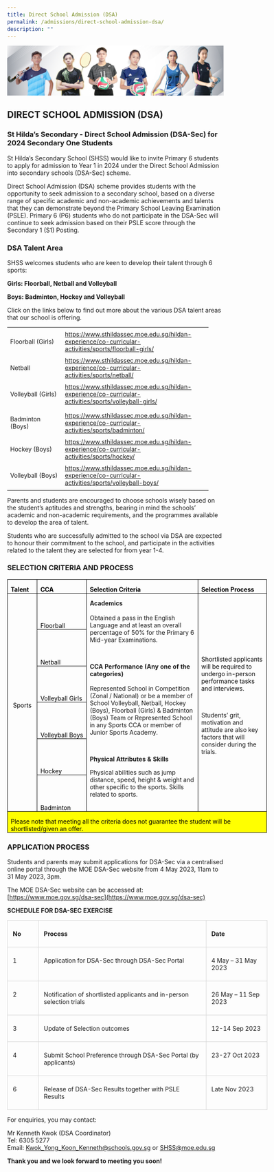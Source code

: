 ```yaml
---
title: Direct School Admission (DSA)
permalink: /admissions/direct-school-admission-dsa/
description: ""
---
```

![](/images/Admissions/DSA%20Banner.jpg)

DIRECT SCHOOL ADMISSION (DSA)
-----------------------------

### St Hilda’s Secondary - Direct School Admission (DSA-Sec) for 2024 Secondary One Students

St Hilda’s Secondary School (SHSS) would like to invite Primary 6 students to apply for admission to Year 1 in 2024 under the Direct School Admission into secondary schools (DSA-Sec) scheme.

Direct School Admission (DSA) scheme provides students with the opportunity to seek admission to a secondary school, based on a diverse range of specific academic and non-academic achievements and talents that they can demonstrate beyond the Primary School Leaving Examination (PSLE). Primary 6 (P6) students who do not participate in the DSA-Sec will continue to seek admission based on their PSLE score through the Secondary 1 (S1) Posting. 

### DSA Talent Area

SHSS welcomes students who are keen to develop their talent through 6 sports: 

**Girls: Floorball, Netball and Volleyball** 

**Boys: Badminton, Hockey and Volleyball**  

Click on the links below to find out more about the various DSA talent areas that our school is offering.

<table style="border-collapse:
 collapse;width:352pt;mso-yfti-tbllook:1184" width="469" cellspacing="0" cellpadding="0" border="0"><colgroup><col style="mso-width-source:userset;mso-width-alt:4717;width:97pt" width="129"> <col style="mso-width-source:userset;mso-width-alt:12434;width:255pt" width="340"></colgroup><tbody><tr style="height:45.75pt;mso-yfti-firstrow:yes;mso-yfti-irow:0" height="61"><td style="height:45.75pt;width:97pt" width="129" class="xl64" height="61">Floorball (Girls)</td><td style="width:255pt" width="340" class="xl65"><a href="https://www.sthildassec.moe.edu.sg/hildan-experience/co-curricular-activities/sports/floorball-girls/">https://www.sthildassec.moe.edu.sg/hildan-experience/co-curricular-activities/sports/floorball-girls/</a></td></tr><tr style="height:30.75pt;mso-yfti-irow:1" height="41"><td style="height:30.75pt;width:97pt" width="129" class="xl66" height="41">Netball</td><td style="width:255pt" width="340" class="xl67"><a href="https://www.sthildassec.moe.edu.sg/hildan-experience/co-curricular-activities/sports/netball/">https://www.sthildassec.moe.edu.sg/hildan-experience/co-curricular-activities/sports/netball/</a></td></tr><tr style="height:45.75pt;mso-yfti-irow:2" height="61"><td style="height:45.75pt;width:97pt" width="129" class="xl66" height="61">Volleyball (Girls)</td><td style="width:255pt" width="340" class="xl67"><a href="https://www.sthildassec.moe.edu.sg/hildan-experience/co-curricular-activities/sports/volleyball-girls/">https://www.sthildassec.moe.edu.sg/hildan-experience/co-curricular-activities/sports/volleyball-girls/</a></td></tr><tr style="height:45.75pt;mso-yfti-irow:3" height="61"><td style="height:45.75pt;width:97pt" width="129" class="xl66" height="61">Badminton (Boys)</td><td style="width:255pt" width="340" class="xl67"><a href="https://www.sthildassec.moe.edu.sg/hildan-experience/co-curricular-activities/sports/badminton/">https://www.sthildassec.moe.edu.sg/hildan-experience/co-curricular-activities/sports/badminton/</a></td></tr><tr style="height:30.75pt;mso-yfti-irow:4" height="41"><td style="height:30.75pt;width:97pt" width="129" class="xl66" height="41">Hockey (Boys)</td><td style="width:255pt" width="340" class="xl67"><a href="https://www.sthildassec.moe.edu.sg/hildan-experience/co-curricular-activities/sports/hockey/">https://www.sthildassec.moe.edu.sg/hildan-experience/co-curricular-activities/sports/hockey/</a></td></tr><tr style="height:45.75pt;mso-yfti-irow:5;mso-yfti-lastrow:yes" height="61"><td style="height:45.75pt;width:97pt" width="129" class="xl66" height="61">Volleyball (Boys)</td><td style="width:255pt" width="340" class="xl67"><a href="https://www.sthildassec.moe.edu.sg/hildan-experience/co-curricular-activities/sports/volleyball-boys/">https://www.sthildassec.moe.edu.sg/hildan-experience/co-curricular-activities/sports/volleyball-boys/</a></td></tr></tbody></table>
 
Parents and students are encouraged to choose schools wisely based on the student’s aptitudes and strengths, bearing in mind the schools’ academic and non-academic requirements, and the programmes available to develop the area of talent. 

Students who are successfully admitted to the school via DSA are expected to honour their commitment to the school, and participate in the activities related to the talent they are selected for from year 1-4.

### SELECTION CRITERIA AND PROCESS

<table class="MsoNormalTable" border="0" cellspacing="0" cellpadding="0" width="605" style="width:453.7pt;border-collapse:collapse;mso-yfti-tbllook:1184;
 mso-padding-alt:0in 5.4pt 0in 5.4pt"><tbody><tr style="mso-yfti-irow:0;mso-yfti-firstrow:yes;height:15.0pt"><td width="59" nowrap="" valign="bottom" style="width:44.5pt;border:solid windowtext 1.0pt;
  mso-border-alt:solid windowtext 1.0pt;mso-border-right-alt:solid windowtext .5pt;
  padding:0in 5.4pt 0in 5.4pt;height:15.0pt"><p class="MsoNormal" style="margin-bottom:0in;line-height:normal"><b><span style="mso-ascii-font-family:Calibri;mso-fareast-font-family:&quot;Times New Roman&quot;;
  mso-hansi-font-family:Calibri;mso-bidi-font-family:Calibri;color:black">Talent</span></b></p></td><td width="80" nowrap="" valign="bottom" style="width:60.2pt;border:solid windowtext 1.0pt;
  border-left:none;mso-border-top-alt:solid windowtext 1.0pt;mso-border-bottom-alt:
  solid windowtext 1.0pt;mso-border-right-alt:solid windowtext .5pt;padding:
  0in 5.4pt 0in 5.4pt;height:15.0pt"><p class="MsoNormal" style="margin-bottom:0in;line-height:normal"><b><span style="mso-ascii-font-family:Calibri;mso-fareast-font-family:&quot;Times New Roman&quot;;
  mso-hansi-font-family:Calibri;mso-bidi-font-family:Calibri;color:black">CCA</span></b></p></td><td width="310" nowrap="" valign="bottom" style="width:232.3pt;border:solid windowtext 1.0pt;
  border-left:none;mso-border-top-alt:solid windowtext 1.0pt;mso-border-bottom-alt:
  solid windowtext 1.0pt;mso-border-right-alt:solid windowtext .5pt;padding:
  0in 5.4pt 0in 5.4pt;height:15.0pt"><p class="MsoNormal" style="margin-bottom:0in;line-height:normal"><b><span style="mso-ascii-font-family:Calibri;mso-fareast-font-family:&quot;Times New Roman&quot;;
  mso-hansi-font-family:Calibri;mso-bidi-font-family:Calibri;color:black">Selection Criteria</span></b></p></td><td width="156" nowrap="" valign="bottom" style="width:116.7pt;border:solid windowtext 1.0pt;
  border-left:none;padding:0in 5.4pt 0in 5.4pt;height:15.0pt"><p class="MsoNormal" style="margin-bottom:0in;line-height:normal"><b><span style="mso-ascii-font-family:Calibri;mso-fareast-font-family:&quot;Times New Roman&quot;;
  mso-hansi-font-family:Calibri;mso-bidi-font-family:Calibri;color:black">Selection Process</span></b></p></td></tr><tr style="mso-yfti-irow:1;height:50.1pt"><td width="59" nowrap="" rowspan="6" style="width:44.5pt;border:solid windowtext 1.0pt;
  border-top:none;mso-border-left-alt:solid windowtext 1.0pt;mso-border-bottom-alt:
  solid windowtext .5pt;mso-border-right-alt:solid windowtext .5pt;padding:
  0in 5.4pt 0in 5.4pt;height:50.1pt"><p class="MsoNormal" align="center" style="margin-bottom:0in;text-align:center;
  line-height:normal"><span style="mso-ascii-font-family:Calibri;mso-fareast-font-family:
  &quot;Times New Roman&quot;;mso-hansi-font-family:Calibri;mso-bidi-font-family:Calibri;
  color:black">Sports</span></p></td><td width="80" nowrap="" valign="bottom" style="width:60.2pt;border-top:none;
  border-left:none;border-bottom:solid windowtext 1.0pt;border-right:solid windowtext 1.0pt;
  mso-border-bottom-alt:solid windowtext .5pt;mso-border-right-alt:solid windowtext .5pt;
  padding:0in 5.4pt 0in 5.4pt;height:50.1pt"><p class="MsoNormal" style="margin-bottom:0in;line-height:normal"><span style="mso-ascii-font-family:Calibri;mso-fareast-font-family:&quot;Times New Roman&quot;;
  mso-hansi-font-family:Calibri;mso-bidi-font-family:Calibri;color:black">Floorball</span></p></td><td width="310" rowspan="6" style="width:232.3pt;border-top:none;border-left:
  none;border-bottom:solid windowtext 1.0pt;border-right:solid windowtext 1.0pt;
  mso-border-left-alt:solid windowtext .5pt;mso-border-left-alt:solid windowtext .5pt;
  mso-border-bottom-alt:solid windowtext .5pt;mso-border-right-alt:solid windowtext .5pt;
  padding:0in 5.4pt 0in 5.4pt;height:50.1pt"><p class="MsoNormal" style="margin-bottom:0in;line-height:normal"><b><span style="mso-bidi-font-family:Calibri;mso-bidi-theme-font:minor-latin">Academics</span></b><span style="mso-bidi-font-family:Calibri;mso-bidi-theme-font:minor-latin"><br><br>Obtained a pass in the English Language and at least an overall percentage of 50% for the Primary 6 Mid-year Examinations.</span></p><p class="MsoNormal" style="margin-bottom:0in;line-height:normal"><span style="mso-fareast-font-family:&quot;Times New Roman&quot;;mso-bidi-font-family:Calibri;
  mso-bidi-theme-font:minor-latin;color:black">&nbsp;</span></p><p class="MsoNormal" style="margin-bottom:0in;line-height:normal"><b><span style="mso-bidi-font-family:Calibri;mso-bidi-theme-font:minor-latin">CCA Performance (Any one of the categories)</span></b><span style="mso-bidi-font-family:
  Calibri;mso-bidi-theme-font:minor-latin"><br><br>Represented School in Competition (Zonal / National) or be a member of School Volleyball, Netball, Hockey (Boys), Floorball (Girls) &amp; Badminton (Boys) Team or Represented School in any Sports CCA or member of Junior Sports Academy.</span></p><p class="MsoNormal" style="margin-bottom:0in;line-height:normal"><span style="mso-fareast-font-family:&quot;Times New Roman&quot;;mso-bidi-font-family:Calibri;
  mso-bidi-theme-font:minor-latin;color:black">&nbsp;</span></p><p class="MsoNormal"><b>Physical Attributes &amp; Skills</b></p><p class="MsoNormal" style="line-height:normal">Physical abilities such as jump distance, speed, height &amp; weight and other specific to the sports. Skills related to sports.</p><p class="MsoNormal" style="margin-bottom:0in;line-height:normal"><span style="font-size:10.0pt;mso-fareast-font-family:&quot;Times New Roman&quot;;mso-bidi-font-family:
  Calibri;mso-bidi-theme-font:minor-latin;color:black">&nbsp;</span></p></td><td width="156" rowspan="6" style="width:116.7pt;border-top:none;border-left:
  none;border-bottom:solid windowtext 1.0pt;border-right:solid windowtext 1.0pt;
  mso-border-left-alt:solid windowtext .5pt;mso-border-left-alt:solid windowtext .5pt;
  mso-border-bottom-alt:solid windowtext .5pt;mso-border-right-alt:solid windowtext 1.0pt;
  padding:0in 5.4pt 0in 5.4pt;height:50.1pt"><p class="MsoNormal" style="margin-bottom:0in;line-height:normal"><span style="mso-ascii-font-family:Calibri;mso-fareast-font-family:&quot;Times New Roman&quot;;
  mso-hansi-font-family:Calibri;mso-bidi-font-family:Calibri;color:black">Shortlisted applicants will be required to undergo in-person performance tasks and interviews.</span></p><p class="MsoNormal" style="margin-bottom:0in;line-height:normal"><span style="mso-ascii-font-family:Calibri;mso-fareast-font-family:&quot;Times New Roman&quot;;
  mso-hansi-font-family:Calibri;mso-bidi-font-family:Calibri;color:black">&nbsp;</span></p><p class="MsoNormal" style="margin-bottom:0in;line-height:normal"><span style="mso-bidi-font-family:Calibri;mso-bidi-theme-font:minor-latin">Students’ grit, motivation and attitude are also key factors that will consider during the trials.</span><span style="mso-fareast-font-family:&quot;Times New Roman&quot;;
  mso-bidi-font-family:Calibri;mso-bidi-theme-font:minor-latin;color:black"></span></p></td></tr><tr style="mso-yfti-irow:2;height:50.15pt"><td width="80" nowrap="" valign="bottom" style="width:60.2pt;border-top:none;
  border-left:none;border-bottom:solid windowtext 1.0pt;border-right:solid windowtext 1.0pt;
  mso-border-bottom-alt:solid windowtext .5pt;mso-border-right-alt:solid windowtext .5pt;
  padding:0in 5.4pt 0in 5.4pt;height:50.15pt"><p class="MsoNormal" style="margin-bottom:0in;line-height:normal"><span style="mso-ascii-font-family:Calibri;mso-fareast-font-family:&quot;Times New Roman&quot;;
  mso-hansi-font-family:Calibri;mso-bidi-font-family:Calibri;color:black">Netball</span></p></td></tr><tr style="mso-yfti-irow:3;height:50.1pt"><td width="80" nowrap="" valign="bottom" style="width:60.2pt;border-top:none;
  border-left:none;border-bottom:solid windowtext 1.0pt;border-right:solid windowtext 1.0pt;
  mso-border-bottom-alt:solid windowtext .5pt;mso-border-right-alt:solid windowtext .5pt;
  padding:0in 5.4pt 0in 5.4pt;height:50.1pt"><p class="MsoNormal" style="margin-bottom:0in;line-height:normal"><span style="mso-ascii-font-family:Calibri;mso-fareast-font-family:&quot;Times New Roman&quot;;
  mso-hansi-font-family:Calibri;mso-bidi-font-family:Calibri;color:black">Volleyball Girls</span></p></td></tr><tr style="mso-yfti-irow:4;height:50.15pt"><td width="80" nowrap="" valign="bottom" style="width:60.2pt;border-top:none;
  border-left:none;border-bottom:solid windowtext 1.0pt;border-right:solid windowtext 1.0pt;
  mso-border-bottom-alt:solid windowtext .5pt;mso-border-right-alt:solid windowtext .5pt;
  padding:0in 5.4pt 0in 5.4pt;height:50.15pt"><p class="MsoNormal" style="margin-bottom:0in;line-height:normal"><span style="mso-ascii-font-family:Calibri;mso-fareast-font-family:&quot;Times New Roman&quot;;
  mso-hansi-font-family:Calibri;mso-bidi-font-family:Calibri;color:black">Volleyball Boys</span></p></td></tr><tr style="mso-yfti-irow:5;height:50.1pt"><td width="80" nowrap="" valign="bottom" style="width:60.2pt;border-top:none;
  border-left:none;border-bottom:solid windowtext 1.0pt;border-right:solid windowtext 1.0pt;
  mso-border-bottom-alt:solid windowtext .5pt;mso-border-right-alt:solid windowtext .5pt;
  padding:0in 5.4pt 0in 5.4pt;height:50.1pt"><p class="MsoNormal" style="margin-bottom:0in;line-height:normal"><span style="mso-ascii-font-family:Calibri;mso-fareast-font-family:&quot;Times New Roman&quot;;
  mso-hansi-font-family:Calibri;mso-bidi-font-family:Calibri;color:black">Hockey</span></p></td></tr><tr style="mso-yfti-irow:6;height:50.15pt"><td width="80" nowrap="" valign="bottom" style="width:60.2pt;border-top:none;
  border-left:none;border-bottom:solid windowtext 1.0pt;border-right:solid windowtext 1.0pt;
  mso-border-bottom-alt:solid windowtext .5pt;mso-border-right-alt:solid windowtext .5pt;
  padding:0in 5.4pt 0in 5.4pt;height:50.15pt"><p class="MsoNormal" style="margin-bottom:0in;line-height:normal"><span style="mso-ascii-font-family:Calibri;mso-fareast-font-family:&quot;Times New Roman&quot;;
  mso-hansi-font-family:Calibri;mso-bidi-font-family:Calibri;color:black">Badminton</span></p></td></tr><tr style="mso-yfti-irow:7;mso-yfti-lastrow:yes;height:4.0pt"><td width="605" colspan="4" valign="top" style="width:453.7pt;border-top:none;
  border-left:solid windowtext 1.0pt;border-bottom:solid windowtext 1.0pt;
  border-right:solid black 1.0pt;mso-border-top-alt:solid windowtext .5pt;
  background:yellow;padding:0in 5.4pt 0in 5.4pt;height:4.0pt"><p class="MsoNormal" style="margin-bottom:0in;line-height:normal"><span style="mso-ascii-font-family:Calibri;mso-fareast-font-family:&quot;Times New Roman&quot;;
  mso-hansi-font-family:Calibri;mso-bidi-font-family:Calibri;color:black">Please note that meeting all the criteria does not guarantee the student will be shortlisted/given an offer.</span></p></td></tr></tbody></table>
	
### APPLICATION PROCESS

Students and parents may submit applications for DSA-Sec via a centralised online portal through the MOE DSA-Sec website from 4 May 2023, 11am to 31 May 2023, 3pm. 

The MOE DSA-Sec website can be accessed at: [https://www.moe.gov.sg/dsa-sec](https://www.moe.gov.sg/dsa-sec)

**SCHEDULE FOR DSA-SEC EXERCISE**

<table style="width:454.35pt;border-collapse:collapse;mso-yfti-tbllook:1184" width="606" cellpadding="0" cellspacing="0" border="0" class="MsoNormalTable"><tbody><tr style="mso-yfti-irow:0;mso-yfti-firstrow:yes"><td style="width:39.55pt;border:solid #D6D6D6 1.0pt;
  mso-border-alt:solid #D6D6D6 .25pt;mso-border-bottom-alt:solid #D6D6D6 .75pt;
  padding:6.0pt 9.0pt 6.0pt 9.0pt" valign="top" width="53"><p class="MsoNormal"><b>No</b></p></td><td style="width:315.8pt;border:solid #D6D6D6 1.0pt;
  border-left:none;mso-border-left-alt:solid #D6D6D6 .25pt;mso-border-alt:solid #D6D6D6 .25pt;
  mso-border-bottom-alt:solid #D6D6D6 .75pt;padding:6.0pt 9.0pt 6.0pt 9.0pt" valign="top" width="421"><p class="MsoNormal"><b>Process</b></p></td><td style="width:99.0pt;border:solid #D6D6D6 1.0pt;
  border-left:none;mso-border-left-alt:solid #D6D6D6 .25pt;mso-border-alt:solid #D6D6D6 .25pt;
  mso-border-bottom-alt:solid #D6D6D6 .75pt;padding:6.0pt 9.0pt 6.0pt 9.0pt" valign="top" width="132"><p class="MsoNormal"><b>Date</b></p></td></tr><tr style="mso-yfti-irow:1"><td style="width:39.55pt;border:solid #D6D6D6 1.0pt;
  border-top:none;mso-border-top-alt:solid #D6D6D6 .25pt;mso-border-alt:solid #D6D6D6 .25pt;
  mso-border-bottom-alt:solid #D6D6D6 .75pt;padding:6.0pt 9.0pt 6.0pt 9.0pt" valign="top" width="53"><p class="MsoNormal">1</p></td><td style="width:315.8pt;border-top:none;border-left:
  none;border-bottom:solid #D6D6D6 1.0pt;border-right:solid #D6D6D6 1.0pt;
  mso-border-top-alt:solid #D6D6D6 .25pt;mso-border-left-alt:solid #D6D6D6 .25pt;
  mso-border-alt:solid #D6D6D6 .25pt;mso-border-bottom-alt:solid #D6D6D6 .75pt;
  padding:6.0pt 9.0pt 6.0pt 9.0pt" valign="top" width="421"><p class="MsoNormal">Application for DSA-Sec through DSA-Sec Portal</p></td><td style="width:99.0pt;border-top:none;border-left:
  none;border-bottom:solid #D6D6D6 1.0pt;border-right:solid #D6D6D6 1.0pt;
  mso-border-top-alt:solid #D6D6D6 .25pt;mso-border-left-alt:solid #D6D6D6 .25pt;
  mso-border-alt:solid #D6D6D6 .25pt;mso-border-bottom-alt:solid #D6D6D6 .75pt;
  padding:6.0pt 9.0pt 6.0pt 9.0pt" valign="top" width="132"><p class="MsoNormal">4 May – 31 May 2023</p></td></tr><tr style="mso-yfti-irow:2"><td style="width:39.55pt;border:solid #D6D6D6 1.0pt;
  border-top:none;mso-border-top-alt:solid #D6D6D6 .25pt;mso-border-alt:solid #D6D6D6 .25pt;
  mso-border-bottom-alt:solid #D6D6D6 .75pt;padding:6.0pt 9.0pt 6.0pt 9.0pt" valign="top" width="53"><p class="MsoNormal">2</p></td><td style="width:315.8pt;border-top:none;border-left:
  none;border-bottom:solid #D6D6D6 1.0pt;border-right:solid #D6D6D6 1.0pt;
  mso-border-top-alt:solid #D6D6D6 .25pt;mso-border-left-alt:solid #D6D6D6 .25pt;
  mso-border-alt:solid #D6D6D6 .25pt;mso-border-bottom-alt:solid #D6D6D6 .75pt;
  padding:6.0pt 9.0pt 6.0pt 9.0pt" valign="top" width="421"><p class="MsoNormal">Notification of shortlisted applicants and in-person selection trials</p></td><td style="width:99.0pt;border-top:none;border-left:
  none;border-bottom:solid #D6D6D6 1.0pt;border-right:solid #D6D6D6 1.0pt;
  mso-border-top-alt:solid #D6D6D6 .25pt;mso-border-left-alt:solid #D6D6D6 .25pt;
  mso-border-alt:solid #D6D6D6 .25pt;mso-border-bottom-alt:solid #D6D6D6 .75pt;
  padding:6.0pt 9.0pt 6.0pt 9.0pt" valign="top" width="132"><p class="MsoNormal">26 May – 11 Sep 2023&nbsp;</p></td></tr><tr style="mso-yfti-irow:3"><td style="width:39.55pt;border:solid #D6D6D6 1.0pt;
  border-top:none;mso-border-top-alt:solid #D6D6D6 .25pt;mso-border-alt:solid #D6D6D6 .25pt;
  mso-border-bottom-alt:solid #D6D6D6 .75pt;padding:6.0pt 9.0pt 6.0pt 9.0pt" valign="top" width="53"><p class="MsoNormal">3</p></td><td style="width:315.8pt;border-top:none;border-left:
  none;border-bottom:solid #D6D6D6 1.0pt;border-right:solid #D6D6D6 1.0pt;
  mso-border-top-alt:solid #D6D6D6 .25pt;mso-border-left-alt:solid #D6D6D6 .25pt;
  mso-border-alt:solid #D6D6D6 .25pt;mso-border-bottom-alt:solid #D6D6D6 .75pt;
  padding:6.0pt 9.0pt 6.0pt 9.0pt" valign="top" width="421"><p class="MsoNormal">Update of Selection outcomes</p></td><td style="width:99.0pt;border-top:none;border-left:
  none;border-bottom:solid #D6D6D6 1.0pt;border-right:solid #D6D6D6 1.0pt;
  mso-border-top-alt:solid #D6D6D6 .25pt;mso-border-left-alt:solid #D6D6D6 .25pt;
  mso-border-alt:solid #D6D6D6 .25pt;mso-border-bottom-alt:solid #D6D6D6 .75pt;
  padding:6.0pt 9.0pt 6.0pt 9.0pt" valign="top" width="132"><p class="MsoNormal">12-14 Sep 2023</p></td></tr><tr style="mso-yfti-irow:4"><td style="width:39.55pt;border:solid #D6D6D6 1.0pt;
  border-top:none;mso-border-top-alt:solid #D6D6D6 .25pt;mso-border-alt:solid #D6D6D6 .25pt;
  mso-border-bottom-alt:solid #D6D6D6 .75pt;padding:6.0pt 9.0pt 6.0pt 9.0pt" valign="top" width="53"><p class="MsoNormal">4</p></td><td style="width:315.8pt;border-top:none;border-left:
  none;border-bottom:solid #D6D6D6 1.0pt;border-right:solid #D6D6D6 1.0pt;
  mso-border-top-alt:solid #D6D6D6 .25pt;mso-border-left-alt:solid #D6D6D6 .25pt;
  mso-border-alt:solid #D6D6D6 .25pt;mso-border-bottom-alt:solid #D6D6D6 .75pt;
  padding:6.0pt 9.0pt 6.0pt 9.0pt" valign="top" width="421"><p class="MsoNormal">Submit School Preference through DSA-Sec Portal (by applicants)</p></td><td style="width:99.0pt;border-top:none;border-left:
  none;border-bottom:solid #D6D6D6 1.0pt;border-right:solid #D6D6D6 1.0pt;
  mso-border-top-alt:solid #D6D6D6 .25pt;mso-border-left-alt:solid #D6D6D6 .25pt;
  mso-border-alt:solid #D6D6D6 .25pt;mso-border-bottom-alt:solid #D6D6D6 .75pt;
  padding:6.0pt 9.0pt 6.0pt 9.0pt" valign="top" width="132"><p class="MsoNormal">23-27 Oct 2023</p></td></tr><tr style="mso-yfti-irow:5;mso-yfti-lastrow:yes"><td style="width:39.55pt;border:solid #D6D6D6 1.0pt;
  border-top:none;mso-border-top-alt:solid #D6D6D6 .25pt;mso-border-alt:solid #D6D6D6 .25pt;
  padding:6.0pt 9.0pt 6.0pt 9.0pt" valign="top" width="53"><p class="MsoNormal">6</p></td><td style="width:315.8pt;border-top:none;border-left:
  none;border-bottom:solid #D6D6D6 1.0pt;border-right:solid #D6D6D6 1.0pt;
  mso-border-top-alt:solid #D6D6D6 .25pt;mso-border-left-alt:solid #D6D6D6 .25pt;
  mso-border-alt:solid #D6D6D6 .25pt;padding:6.0pt 9.0pt 6.0pt 9.0pt" valign="top" width="421"><p class="MsoNormal">Release of DSA-Sec Results together with PSLE Results</p></td><td style="width:99.0pt;border-top:none;border-left:
  none;border-bottom:solid #D6D6D6 1.0pt;border-right:solid #D6D6D6 1.0pt;
  mso-border-top-alt:solid #D6D6D6 .25pt;mso-border-left-alt:solid #D6D6D6 .25pt;
  mso-border-alt:solid #D6D6D6 .25pt;padding:6.0pt 9.0pt 6.0pt 9.0pt" valign="top" width="132"><p class="MsoNormal">Late Nov 2023</p></td></tr></tbody></table>

For enquiries, you may contact:

Mr Kenneth Kwok (DSA Coordinator)  
Tel: 6305 5277  
Email:&nbsp;[Kwok\_Yong\_Koon\_Kenneth@schools.gov.sg](mailto:Kwok_Yong_Koon_Kenneth@schools.gov.sg) or [SHSS@moe.edu.sg](mailto:SHSS@moe.edu.sg)

**Thank you and we look forward to meeting you soon!**
